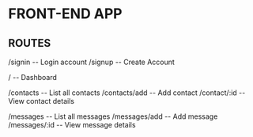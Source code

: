 # FRONT-END APP

## ROUTES

/signin        -- Login account
/signup       -- Create Account

/             -- Dashboard

/contacts     -- List all contacts
/contacts/add -- Add contact
/contact/:id  -- View contact details

/messages     -- List all messages
/messages/add -- Add message
/messages/:id  -- View message details